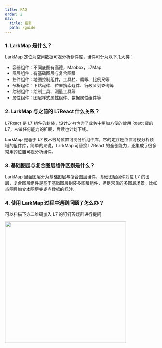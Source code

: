 ```yaml
---
title: FAQ
order: 2
nav:
  title: 指南
  path: /guide
---
```


### 1. LarkMap 是什么？

LarkMap 定位为空间数据可视分析组件库，组件可分为以下几大类：

- 容器组件：不同底图有高德，Mapbox，L7Map
- 图层组件：有基础图层与复合图层
- 控件组件：地图控制组件，工具栏、鹰眼、比例尺等
- 分析组件：下钻组件、位置搜索组件、行政区划查询等
- 绘制组件：绘制工具、测量工具等
- 属性组件：图层样式属性组件、数据属性组件等

### 2. LarkMap 与之前的 L7React 什么关系？

L7React 是 L7 组件的封装，设计之初也为了业务中更加方便的使用 React 版的 L7，未做任何能力的扩展，后续也计划下线。

LarkMap 是基于 L7 技术栈的位置可视分析组件库，它的定位是位置可视分析领域的组件库，简单的来说，LarkMap 可替换 L7React 的全部能力，还集成了很多常用的位置可视分析组件。

### 3. 基础图层与复合图层组件区别是什么？

LarkMap 里面图层分为基础图层与复合图层组件，基础图层组件对应 L7 的图层，复合图层组件是基于基础图层封装多图层组件，满足常见的多图层场景，比如点图层加文本图层完成点数据的标注。

### 4. 使用 LarkMap 过程中遇到问题了怎么办？

可以扫描下方二维码加入 L7 的钉钉答疑群进行提问

<img src="https://gw.alipayobjects.com/mdn/rms_816329/afts/img/A*_6ZDTL7mydgAAAAAAAAAAAAAARQnAQ" width="400"/>

